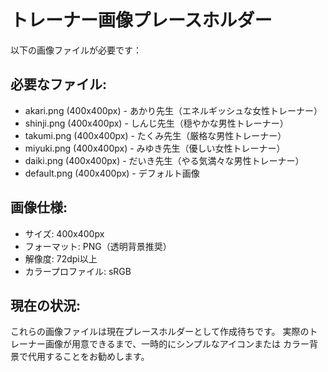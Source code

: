 # トレーナー画像プレースホルダー

以下の画像ファイルが必要です：

## 必要なファイル:
- akari.png (400x400px) - あかり先生（エネルギッシュな女性トレーナー）
- shinji.png (400x400px) - しんじ先生（穏やかな男性トレーナー）
- takumi.png (400x400px) - たくみ先生（厳格な男性トレーナー）
- miyuki.png (400x400px) - みゆき先生（優しい女性トレーナー）
- daiki.png (400x400px) - だいき先生（やる気満々な男性トレーナー）
- default.png (400x400px) - デフォルト画像

## 画像仕様:
- サイズ: 400x400px
- フォーマット: PNG（透明背景推奨）
- 解像度: 72dpi以上
- カラープロファイル: sRGB

## 現在の状況:
これらの画像ファイルは現在プレースホルダーとして作成待ちです。
実際のトレーナー画像が用意できるまで、一時的にシンプルなアイコンまたは
カラー背景で代用することをお勧めします。
